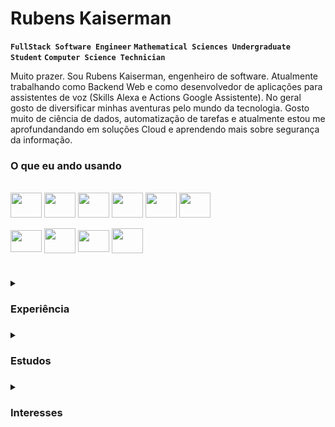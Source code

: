 # Rubens Kaiserman
**`FullStack Software Engineer`** **`Mathematical Sciences Undergraduate Student`** **`Computer Science Technician`**

Muito prazer. Sou Rubens Kaiserman, engenheiro de software. Atualmente trabalhando como Backend Web e como desenvolvedor de aplicações para assistentes de voz (Skills Alexa e Actions Google Assistente). 
No geral gosto de diversificar minhas aventuras pelo mundo da tecnologia. Gosto muito de ciência de dados, automatização de tarefas e atualmente estou me aprofundandando em soluções Cloud e aprendendo mais sobre segurança da informação.

### O que eu ando usando
<div style="display: inline_block"><br>
  <img align="center" height="40" width="50" src="https://cdn.jsdelivr.net/gh/devicons/devicon/icons/typescript/typescript-plain.svg" />
  <img align="center" height="40" width="50" src="https://cdn.jsdelivr.net/gh/devicons/devicon/icons/nestjs/nestjs-plain.svg" />
  <img align="center" height="40" width="50" src="https://cdn.jsdelivr.net/gh/devicons/devicon/icons/nextjs/nextjs-original.svg" />
  <img align="center" height="40" width="50" src="https://cdn.jsdelivr.net/gh/devicons/devicon/icons/react/react-original.svg" />
  <img align="center" height="40" width="50" src="https://cdn.jsdelivr.net/gh/devicons/devicon/icons/python/python-original.svg" />
  <img align="center" height="40" width="50" src="https://cdn.jsdelivr.net/gh/devicons/devicon/icons/mysql/mysql-original.svg" />
  <br>
  <br>
  <img align="center" height="35" width="50" src="https://cdn.jsdelivr.net/gh/devicons/devicon/icons/ubuntu/ubuntu-plain.svg" />
  <img align="center" height="40" width="50" src="https://cdn.jsdelivr.net/gh/devicons/devicon/icons/bash/bash-original.svg" />
  <img align="center" height="35" width="50" src="https://cdn.jsdelivr.net/gh/devicons/devicon/icons/git/git-original.svg" />
  <img align="center" height="40" width="50" src="https://cdn.jsdelivr.net/gh/devicons/devicon/icons/amazonwebservices/amazonwebservices-original.svg" />
</div>

#

<details>
  <summary><h3>Experiência<h3></summary>
  <ul>
    <li>FullStack Software Engineer (AWS, NestJS, NextJS, React, RPA with Python, Alexa Skills Kit & More)</li>
    <li>Web Developer Freelancer (FullStack Express + React)</li>
    <li>Web Developer Freelancer (Fullstack Flask + HTML, CSS, JS)</li>
    <li>Monitor de Programação IFRJ (Java + MySQL)</li>
    <li>Desenvolvedor Mobile Bolsista de pesquisa (Dart + Flutter + Firebase)</li>
  </ul>
</details>

<details>
  <summary><h3>Estudos<h3></summary>
  <ul>
    <li>Bach. Ciências Matemáticas e da Terra (Universidade Federal do Rio de Janeiro - UFRJ)</li>
    <li>Técnico. Informática (Instituto Federal do Rio de Janeiro - IFRJ)</li>
    <li>Iniciação Científica. Matemática (Instituto Nacional de Matemática Pura e Aplicada - IMPA)</li>
    <li>Cursos Web + Estudos Autodirigidos. Desenvolvimento de Software</li>
  <ul>
</details>

<details>
  <summary><h3>Interesses<h3></summary>
  <ul>
    <li>Backend Development</li>
    <li>Artificial Inteligence</li>
    <li>Data Science</li>
    <li>Cloud Computing</li>
    <li>Cybersecurity</li>
    <li>Software Architecture</li>
    <li>Embedded Systems</li>
  </ul>
</details>
